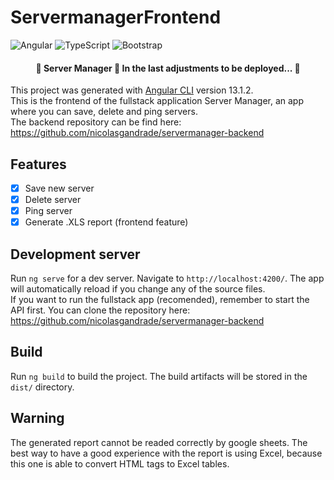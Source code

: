 # ServermanagerFrontend

![Angular](https://img.shields.io/badge/angular-%23DD0031.svg?style=for-the-badge&logo=angular&logoColor=white)
![TypeScript](https://img.shields.io/badge/typescript-%23007ACC.svg?style=for-the-badge&logo=typescript&logoColor=white)
![Bootstrap](https://img.shields.io/badge/bootstrap-%23563D7C.svg?style=for-the-badge&logo=bootstrap&logoColor=white)

<h4 align="center"> 
	🚧  Server Manager 🚀 In the last adjustments to be deployed...  🚧
</h4>

This project was generated with [Angular CLI](https://github.com/angular/angular-cli) version 13.1.2.  
This is the frontend of the fullstack application Server Manager, an app where you can save, delete and ping servers.  
The backend repository can be find here: https://github.com/nicolasgandrade/servermanager-backend

<h2 id="features">Features</h2>

- [x] Save new server
- [x] Delete server
- [x] Ping server
- [x] Generate .XLS report (frontend feature)

## Development server

Run `ng serve` for a dev server. Navigate to `http://localhost:4200/`. The app will automatically reload if you change any of the source files.  
If you want to run the fullstack app (recomended), remember to start the API first. You can clone the repository here: https://github.com/nicolasgandrade/servermanager-backend

## Build

Run `ng build` to build the project. The build artifacts will be stored in the `dist/` directory.

## Warning
The generated report cannot be readed correctly by google sheets. The best way to have a good experience with the report is using Excel, because this one is able to convert HTML tags to Excel tables.
